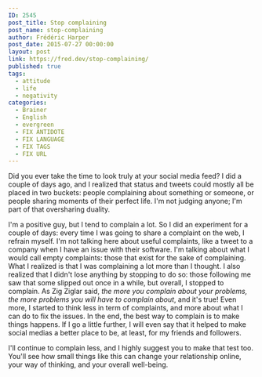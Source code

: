 ```yaml
---
ID: 2545
post_title: Stop complaining
post_name: stop-complaining
author: Frédéric Harper
post_date: 2015-07-27 00:00:00
layout: post
link: https://fred.dev/stop-complaining/
published: true
tags:
  - attitude
  - life
  - negativity
categories:
  - Brainer
  - English
  - evergreen
  - FIX ANTIDOTE
  - FIX LANGUAGE
  - FIX TAGS
  - FIX URL
---
```

Did you ever take the time to look truly at your social media feed? I did a couple of days ago, and I realized that status and tweets could mostly all be placed in two buckets: people complaining about something or someone, or people sharing moments of their perfect life. I'm not judging anyone; I'm part of that oversharing duality.

I'm a positive guy, but I tend to complain a lot. So I did an experiment for a couple of days: every time I was going to share a complaint on the web, I refrain myself. I'm not talking here about useful complaints, like a tweet to a company when I have an issue with their software. I'm talking about what I would call empty complaints: those that exist for the sake of complaining. What I realized is that I was complaining a lot more than I thought. I also realized that I didn't lose anything by stopping to do so: those following me saw that some slipped out once in a while, but overall, I stopped to complain. As Zig Ziglar said, <i>the more you complain about your problems, the more problems you will have to complain about</i>, and it's true! Even more, I started to think less in term of complaints, and more about what I can do to fix the issues. In the end, the best way to complain is to make things happens. If I go a little further, I will even say that it helped to make social medias a better place to be, at least, for my friends and followers.

I'll continue to complain less, and I highly suggest you to make that test too. You'll see how small things like this can change your relationship online, your way of thinking, and your overall well-being.